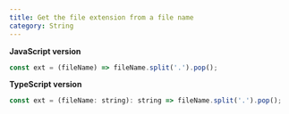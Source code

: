 ```yaml
---
title: Get the file extension from a file name
category: String
---
```


**JavaScript version**

```js
const ext = (fileName) => fileName.split('.').pop();
```

**TypeScript version**

```js
const ext = (fileName: string): string => fileName.split('.').pop();
```